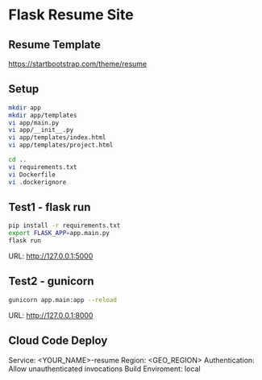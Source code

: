 # Flask Resume Site

## Resume Template
https://startbootstrap.com/theme/resume

## Setup
```bash
mkdir app
mkdir app/templates
vi app/main.py
vi app/__init__.py
vi app/templates/index.html
vi app/templates/project.html

cd ..
vi requirements.txt
vi Dockerfile
vi .dockerignore
```

## Test1 - flask run
```bash
pip install -r requirements.txt
export FLASK_APP=app.main.py
flask run
```
URL: http://127.0.0.1:5000

## Test2 - gunicorn 
```bash
gunicorn app.main:app --reload
```
URL: http://127.0.0.1:8000

## Cloud Code Deploy
Service: <YOUR_NAME>-resume
Region: <GEO_REGION>
Authentication: Allow unauthenticated invocations
Build Enviroment: local

